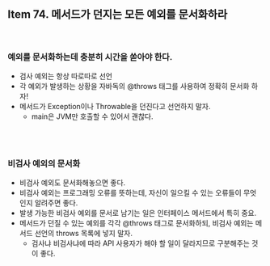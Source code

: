 ## Item 74. 메서드가 던지는 모든 예외를 문서화하라

</br>

### 예외를 문서화하는데 충분히 시간을 쏟아야 한다.
- 검사 예외는 항상 따로따로 선언
- 각 예외가 발생하는 상황을 자바독의 @throws 태그를 사용하여 정확히 문서화 하자!
- 메서드가 Exception이나 Throwable을 던진다고 선언하지 말자.
    - main은 JVM만 호출할 수 있어서 괜찮다.


</br>
</br>


### 비검사 예외의 문서화
- 비검사 예외도 문서화해놓으면 좋다.
- 비검사 예외는 프로그래밍 오류를 뜻하는데, 자신이 일으킬 수 있는 오류들이 무엇인지 알려주면 좋다.
- 발생 가능한 비검사 예외를 문서로 남기는 일은 인터페이스 메서드에서 특히 중요.
- 메서드가 던질 수 있는 예외를 각각 @throws 태그로 문서화하되, 비검사 예외는 메서드 선언의 throws 목록에 넣지 말자.
    - 검사냐 비검사냐에 따라 API 사용자가 해야 할 일이 달라지므로 구분해주는 것이 좋다.


</br>
</br>
